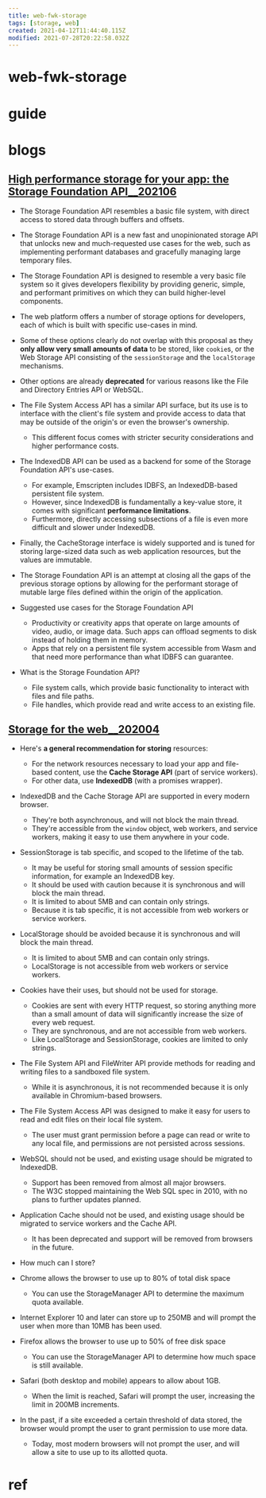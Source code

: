 ```yaml
---
title: web-fwk-storage
tags: [storage, web]
created: 2021-04-12T11:44:40.115Z
modified: 2021-07-28T20:22:58.032Z
---
```


# web-fwk-storage

# guide

# blogs

## [High performance storage for your app: the Storage Foundation API__202106](https://web.dev/storage-foundation/)

- The Storage Foundation API resembles a basic file system, with direct access to stored data through buffers and offsets. 
- The Storage Foundation API is a new fast and unopinionated storage API that unlocks new and much-requested use cases for the web, such as implementing performant databases and gracefully managing large temporary files.
- The Storage Foundation API is designed to resemble a very basic file system so it gives developers flexibility by providing generic, simple, and performant primitives on which they can build higher-level components. 

- The web platform offers a number of storage options for developers, each of which is built with specific use-cases in mind.
- Some of these options clearly do not overlap with this proposal as they **only allow very small amounts of data** to be stored, like `cookie`s, or the Web Storage API consisting of the `sessionStorage` and the `localStorage` mechanisms.
- Other options are already **deprecated** for various reasons like the File and Directory Entries API or WebSQL.
- The File System Access API has a similar API surface, but its use is to interface with the client's file system and provide access to data that may be outside of the origin's or even the browser's ownership. 
  - This different focus comes with stricter security considerations and higher performance costs.
- The IndexedDB API can be used as a backend for some of the Storage Foundation API's use-cases. 
  - For example, Emscripten includes IDBFS, an IndexedDB-based persistent file system. 
  - However, since IndexedDB is fundamentally a key-value store, it comes with significant **performance limitations**. 
  - Furthermore, directly accessing subsections of a file is even more difficult and slower under IndexedDB.
- Finally, the CacheStorage interface is widely supported and is tuned for storing large-sized data such as web application resources, but the values are immutable.

- The Storage Foundation API is an attempt at closing all the gaps of the previous storage options by allowing for the performant storage of mutable large files defined within the origin of the application.
- Suggested use cases for the Storage Foundation API
  - Productivity or creativity apps that operate on large amounts of video, audio, or image data. Such apps can offload segments to disk instead of holding them in memory.
  - Apps that rely on a persistent file system accessible from Wasm and that need more performance than what IDBFS can guarantee.
- What is the Storage Foundation API?
  - File system calls, which provide basic functionality to interact with files and file paths.
  - File handles, which provide read and write access to an existing file.

## [Storage for the web__202004](https://web.dev/storage-for-the-web/)

- Here's **a general recommendation for storing** resources:
  - For the network resources necessary to load your app and file-based content, use the **Cache Storage API** (part of service workers).
  - For other data, use **IndexedDB** (with a promises wrapper).

- IndexedDB and the Cache Storage API are supported in every modern browser. 
  - They're both asynchronous, and will not block the main thread. 
  - They're accessible from the `window` object, web workers, and service workers, making it easy to use them anywhere in your code.
- SessionStorage is tab specific, and scoped to the lifetime of the tab. 
  - It may be useful for storing small amounts of session specific information, for example an IndexedDB key. 
  - It should be used with caution because it is synchronous and will block the main thread. 
  - It is limited to about 5MB and can contain only strings. 
  - Because it is tab specific, it is not accessible from web workers or service workers.
- LocalStorage should be avoided because it is synchronous and will block the main thread. 
  - It is limited to about 5MB and can contain only strings. 
  - LocalStorage is not accessible from web workers or service workers.
- Cookies have their uses, but should not be used for storage. 
  - Cookies are sent with every HTTP request, so storing anything more than a small amount of data will significantly increase the size of every web request. 
  - They are synchronous, and are not accessible from web workers. 
  - Like LocalStorage and SessionStorage, cookies are limited to only strings.
- The File System API and FileWriter API provide methods for reading and writing files to a sandboxed file system. 
  - While it is asynchronous, it is not recommended because it is only available in Chromium-based browsers.
- The File System Access API was designed to make it easy for users to read and edit files on their local file system. 
  - The user must grant permission before a page can read or write to any local file, and permissions are not persisted across sessions.
- WebSQL should not be used, and existing usage should be migrated to IndexedDB. 
  - Support has been removed from almost all major browsers. 
  - The W3C stopped maintaining the Web SQL spec in 2010, with no plans to further updates planned.
- Application Cache should not be used, and existing usage should be migrated to service workers and the Cache API. 
  - It has been deprecated and support will be removed from browsers in the future.

- How much can I store?
- Chrome allows the browser to use up to 80% of total disk space
  - You can use the StorageManager API to determine the maximum quota available.
- Internet Explorer 10 and later can store up to 250MB and will prompt the user when more than 10MB has been used.
- Firefox allows the browser to use up to 50% of free disk space
  - You can use the StorageManager API to determine how much space is still available.
- Safari (both desktop and mobile) appears to allow about 1GB. 
  - When the limit is reached, Safari will prompt the user, increasing the limit in 200MB increments. 
- In the past, if a site exceeded a certain threshold of data stored, the browser would prompt the user to grant permission to use more data.
  - Today, most modern browsers will not prompt the user, and will allow a site to use up to its allotted quota. 
# ref
